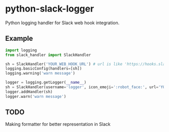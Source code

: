 # python-slack-logger
Python logging handler for Slack web hook integration.

## Example
```python
import logging
from slack_handler import SlackHandler

sh = SlackHandler('YOUR_WEB_HOOK_URL') # url is like 'https://hooks.slack.com/...'
logging.basicConfig(handlers=[sh])
logging.warning('warn message')

logger = logging.getLogger(__name__)
sh = SlackHandler(username='logger', icon_emoji=':robot_face:', url='YOUR_WEB_HOOK_URL')
logger.addHandler(sh)
logger.warn('warn message')
```

## TODO
Making formatter for better representation in Slack
